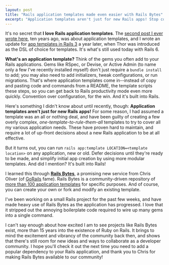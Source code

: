 ```yaml
---
layout: post
title: "Rails application templates made even easier with Rails Bytes"
excerpt: "Application templates aren't just for new Rails apps! Stop copy-pasting configurations and get back to productivity with modular templates from this promising new service."
---
```


It's no secret that **I love Rails application templates**. The [second post I ever wrote here], ten years ago, was about application templates, and I wrote an update for [app templates in Rails 3] a year later, when Thor was introduced as the DSL of choice for templates. It's what's still used today with Rails 6.

**What's an application template?** Think of the gems you often add to your Rails applications. Gems like RSpec, or Devise, or Active Admin (to name only a few I've recently installed myself) don't just require a `bundle install` to add; you may also need to add initializers, tweak configurations, or run migrations. That's where application templates come in--instead of copy and pasting code and commands from a README, the template scripts these steps, so you can get back to Rails productivity mode even more quickly. Convention over configuration, for the win. And it's built into Rails.

Here's something I didn't know about until recently, though: **Application templates aren't just for new Rails apps!** For some reason, I had assumed a template was an all or nothing deal, and have been guilty of creating a few overly complex, _one-template-to-rule-them-all_ templates to try to cover all my various application needs. These have proven hard to maintain, and require a lot of up-front decisions about a new Rails application to be at all effective.

But it turns out, you can run `rails app:template LOCATION=<template location>` on any application, new or old. Defer decisions until they're ready to be made, and simplify initial app creation by using more modular templates. And did I mention? It's built into Rails!

I learned this through **[Rails Bytes]**, a promising new service from Chris Oliver (of [GoRails] fame). Rails Bytes is a community-driven repository of [more than 100 application templates] for specific purposes. And of course, you can create your own or fork and modify an existing template.

I've been working on a small Rails project for the past few weeks, and have made heavy use of Rails Bytes as the application has progressed. I love that it stripped out the annoying boilerplate code required to wire up many gems into a single command.

I can't say enough about how excited I am to see projects like Rails Bytes exist, more than 15 years into the existence of Ruby on Rails. It brings to mind the excitement and vibrancy of the community back then, and shows that there's still room for new ideas and ways to collaborate as a developer community. I hope you'll check it out the next time you need to add a popular dependency to your Rails application, and thank you to Chris for making Rails Bytes available to our community!


[second post I ever wrote here]: https://everydayrails.com/2010/05/22/bootstrapping-rails-template.html
[app templates in Rails 3]: https://everydayrails.com/2011/02/28/rails-3-application-templates.html
[Rails Bytes]: https://railsbytes.com
[GoRails]: https://gorails.com
[more than 100 application templates]: https://railsbytes.com/public/templates

